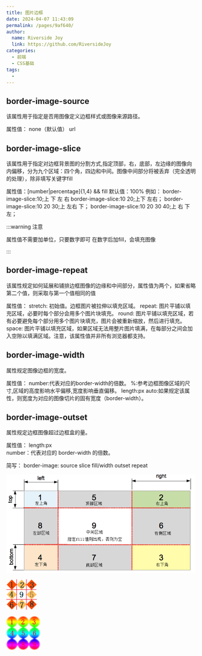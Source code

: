 ```yaml
---
title: 图片边框
date: 2024-04-07 11:43:09
permalink: /pages/9af640/
author:
  name: Riverside Joy
  link: https://github.com/RiversideJoy
categories:
  - 前端
  - CSS基础
tags:
  - 
---
```

## border-image-source

该属性用于指定是否用图像定义边框样式或图像来源路径。

属性值：
  none（默认值）  url

## border-image-slice

该属性用于指定对边框背景图的分割方式,指定顶部，右，底部，左边缘的图像向内偏移，分为九个区域：四个角，四边和中间。图像中间部分将被丢弃（完全透明的处理），除非填写关键字fill

属性值：[number|percentage]{1,4} && fill
  默认值：100%
例如：
    border-image-slice:10;上 下 左 右
    border-image-slice:10 20;上下 左右；
    border-image-slice:10 20 30;上 左右 下；
    border-image-slice:10 20 30 40;上 右 下 左；

:::warning 注意

属性值不需要加单位，只要数字即可
在数字后加fill，会填充图像

:::

## border-image-repeat

该属性规定如何延展和铺排边框图像的边缘和中间部分，属性值为两个，如果省略第二个值，则采取与第一个值相同的值

属性值：
    stretch: 初始值。边框图片被拉伸以填充区域。
    repeat: 图片平铺以填充区域，必要时每个部分会用多个图片块填充。
    round:  图片平铺以填充区域，若有必要避免每个部分用多个图片块填充，图片会被重新缩放，然后进行填充。
    space:  图片平铺以填充区域，如果区域无法用整片图片填满，在每部分之间会加入空隙以填满区域。注意，该属性值并非所有浏览器都支持。

## border-image-width

属性规定图像边框的宽度。

属性值：
    number:代表对应的border-width的倍数。
    %:参考边框图像区域的尺寸,区域的高度影响水平偏移,宽度影响垂直偏移。
    length:px
    auto:如果规定该属性，则宽度为对应的图像切片的固有宽度（border-width）。

## border-image-outset

 属性规定边框图像超过边框盒的量。

属性值：
   length:px	
   number：代表对应的 border-width 的倍数。

简写：
border-image: source slice fill/width outset repeat

![](27img\border-image1.png)

![](27img\border.jpg)

![](27img\borderbg.jpg)











